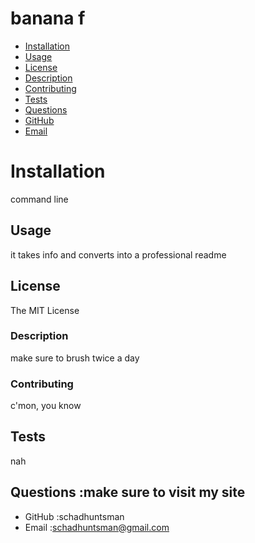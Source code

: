 # banana f
* [Installation](#installation)
* [Usage](#usage)
* [License](#license)
* [Description](#description)
* [Contributing](#contributing)
* [Tests](#tests)
* [Questions](#qustions)
* [GitHub](#github)
* [Email](#email)
# Installation
command line
## Usage
it takes info and converts into a professional readme
## License
The MIT License
### Description
make sure to brush twice a day
### Contributing
c'mon, you know
## Tests
nah

## Questions :make sure to visit my site
* GitHub :schadhuntsman 
* Email :schadhuntsman@gmail.com